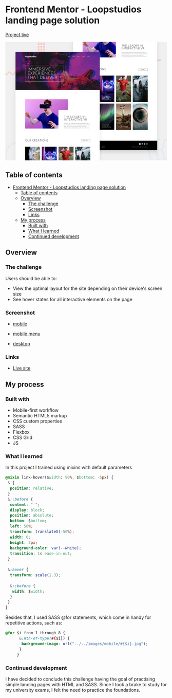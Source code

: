 # Frontend Mentor - Loopstudios landing page solution

[Project live](https://loopstudioslandingpage-isaac.netlify.app)

![Project preview](design/desktop-preview.jpg)

## Table of contents

- [Frontend Mentor - Loopstudios landing page solution](#frontend-mentor---loopstudios-landing-page-solution)
  - [Table of contents](#table-of-contents)
  - [Overview](#overview)
    - [The challenge](#the-challenge)
    - [Screenshot](#screenshot)
    - [Links](#links)
  - [My process](#my-process)
    - [Built with](#built-with)
    - [What I learned](#what-i-learned)
    - [Continued development](#continued-development)

## Overview

### The challenge

Users should be able to:

- View the optimal layout for the site depending on their device's screen size
- See hover states for all interactive elements on the page

### Screenshot

- [mobile](./design/mobile.png)

- [mobile menu](./design/mobile-menu.png)

- [desktop](./design/desktop.png)

### Links

- [Live site](https://loopstudioslandingpage-isaac.netlify.app)

## My process

### Built with

- Mobile-first workflow
- Semantic HTML5 markup
- CSS custom properties
- SASS
- Flexbox
- CSS Grid
- JS

### What I learned

In this project I trained using mixins with default parameters

```css
@mixin link-hover($width: 90%, $bottom: -5px) {
 & {
  position: relative;
 }
 &::before {
  content: " ";
  display: block;
  position: absolute;
  bottom: $bottom;
  left: 50%;
  transform: translateX(-50%);
  width: 0;
  height: 2px;
  background-color: var(--white);
  transition: 1s ease-in-out;
 }

 &:hover {
  transform: scale(1.3);

  &::before {
   width: $width;
  }
 }
}
```

Besides that, I used SASS @for statements, which come in handy for repetitive actions, such as:

```css
@for $i from 1 through 8 {
      &:nth-of-type(#{$i}) {
       background-image: url("../../images/mobile/#{$i}.jpg");
      }
     }
```

### Continued development

I have decided to conclude this challenge having the goal of practising simple landing pages with HTML and SASS. Since I took a brake to study for my university exams, I felt the need to practice the foundations.
